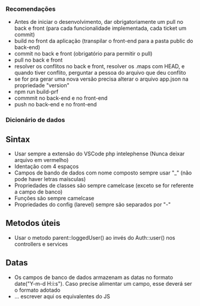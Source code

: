 ### Recomendações

- Antes de iniciar o desenvolvimento, dar obrigatoriamente um pull no back e front (para cada funcionalidade implementada, cada ticket um commit)
- build no front da aplicação (transpilar o front-end para a pasta public do back-end)
- commit no back e front (obrigatório para permitir o pull)
- pull no back e front
- resolver os conflitos no back e front, resolver os .maps com HEAD, e quando tiver conflito, perguntar a pessoa do arquivo que deu conflito
- se for pra gerar uma nova versão precisa alterar o arquivo app.json na propriedade "version"
- npm run build-prf
- commmit no back-end e no front-end
- push no back-end e no front-end

### Dicionário de dados
## Sintax
- Usar sempre a extensão do VSCode php intelephense (Nunca deixar arquivo em vermelho)
- Identação com 4 espaços
- Campos de bando de dados com nome composto sempre usar "_" (não pode haver letras maísculas)
- Propriedades de classes são sempre camelcase (exceto se for referente a campo de banco)
- Funções são sempre camelcase
- Propriedades do config (larevel) sempre são separados por "-"

## Metodos úteis
- Usar o metodo parent::loggedUser() ao invés do Auth::user() nos controllers e services

## Datas
- Os campos de banco de dados armazenam as datas no formato date("Y-m-d H:i:s"). Caso precise alimentar um campo, esse deverá ser o formato adotado
- ... escrever aqui os equivalentes do JS 
